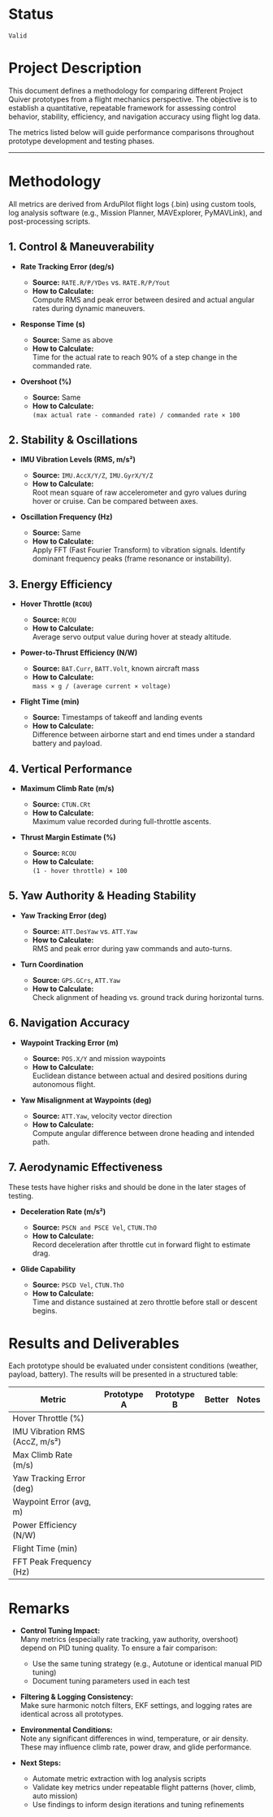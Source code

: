 # Status  

`Valid`


# Project Description

This document defines a methodology for comparing different Project Quiver prototypes from a flight mechanics perspective. The objective is to establish a quantitative, repeatable framework for assessing control behavior, stability, efficiency, and navigation accuracy using flight log data.

The metrics listed below will guide performance comparisons throughout prototype development and testing phases.

---

# Methodology

All metrics are derived from ArduPilot flight logs (.bin) using custom tools, log analysis software (e.g., Mission Planner, MAVExplorer, PyMAVLink), and post-processing scripts.

## 1. **Control & Maneuverability**

- **Rate Tracking Error (deg/s)**  
  - **Source:** `RATE.R/P/YDes` vs. `RATE.R/P/Yout`  
  - **How to Calculate:**  
    Compute RMS and peak error between desired and actual angular rates during dynamic maneuvers.

- **Response Time (s)**  
  - **Source:** Same as above  
  - **How to Calculate:**  
    Time for the actual rate to reach 90% of a step change in the commanded rate.

- **Overshoot (%)**  
  - **Source:** Same  
  - **How to Calculate:**  
    `(max actual rate - commanded rate) / commanded rate × 100`


## 2. **Stability & Oscillations**

- **IMU Vibration Levels (RMS, m/s²)**  
  - **Source:** `IMU.AccX/Y/Z`, `IMU.GyrX/Y/Z`  
  - **How to Calculate:**  
    Root mean square of raw accelerometer and gyro values during hover or cruise. Can be compared between axes.

- **Oscillation Frequency (Hz)**  
  - **Source:** Same  
  - **How to Calculate:**  
    Apply FFT (Fast Fourier Transform) to vibration signals. Identify dominant frequency peaks (frame resonance or instability).


## 3. **Energy Efficiency**

- **Hover Throttle (`RCOU`)**  
  - **Source:** `RCOU`  
  - **How to Calculate:**  
    Average servo output value during hover at steady altitude.

- **Power-to-Thrust Efficiency (N/W)**  
  - **Source:** `BAT.Curr`, `BATT.Volt`, known aircraft mass  
  - **How to Calculate:**  
    `mass × g / (average current × voltage)`

- **Flight Time (min)**  
  - **Source:** Timestamps of takeoff and landing events  
  - **How to Calculate:**  
    Difference between airborne start and end times under a standard battery and payload.

## 4. **Vertical Performance**

- **Maximum Climb Rate (m/s)**  
  - **Source:** `CTUN.CRt`  
  - **How to Calculate:**  
    Maximum value recorded during full-throttle ascents.

- **Thrust Margin Estimate (%)**  
  - **Source:** `RCOU`  
  - **How to Calculate:**  
    `(1 - hover throttle) × 100`

## 5. **Yaw Authority & Heading Stability**

- **Yaw Tracking Error (deg)**  
  - **Source:** `ATT.DesYaw` vs. `ATT.Yaw`  
  - **How to Calculate:**  
    RMS and peak error during yaw commands and auto-turns.

- **Turn Coordination**  
  - **Source:** `GPS.GCrs`, `ATT.Yaw`  
  - **How to Calculate:**  
    Check alignment of heading vs. ground track during horizontal turns.

## 6. **Navigation Accuracy**

- **Waypoint Tracking Error (m)**  
  - **Source:** `POS.X/Y` and mission waypoints  
  - **How to Calculate:**  
    Euclidean distance between actual and desired positions during autonomous flight.

- **Yaw Misalignment at Waypoints (deg)**  
  - **Source:** `ATT.Yaw`, velocity vector direction  
  - **How to Calculate:**  
    Compute angular difference between drone heading and intended path.

## 7. **Aerodynamic Effectiveness**

These tests have higher risks and should be done in the later stages of testing. 

- **Deceleration Rate (m/s²)**  
  - **Source:** `PSCN and PSCE Vel`, `CTUN.ThO`  
  - **How to Calculate:**  
    Record deceleration after throttle cut in forward flight to estimate drag.

- **Glide Capability**  
  - **Source:** `PSCD Vel`, `CTUN.ThO`  
  - **How to Calculate:**  
    Time and distance sustained at zero throttle before stall or descent begins.


# Results and Deliverables

Each prototype should be evaluated under consistent conditions (weather, payload, battery). The results will be presented in a structured table:

| **Metric**                        | **Prototype A** | **Prototype B** | **Better** | **Notes**                             |
|----------------------------------|-----------------|-----------------|------------|----------------------------------------|
| Hover Throttle (%)               |                 |                 |            |                                        |
| IMU Vibration RMS (AccZ, m/s²)   |                 |                 |            |                                        |
| Max Climb Rate (m/s)             |                 |                 |            |                                        |
| Yaw Tracking Error (deg)         |                 |                 |            |                                        |
| Waypoint Error (avg, m)          |                 |                 |            |                                        |
| Power Efficiency (N/W)           |                 |                 |            |                                        |
| Flight Time (min)                |                 |                 |            |                                        |
| FFT Peak Frequency (Hz)          |                 |                 |            |                                        |


# Remarks

- **Control Tuning Impact:**  
  Many metrics (especially rate tracking, yaw authority, overshoot) depend on PID tuning quality. To ensure a fair comparison:
  - Use the same tuning strategy (e.g., Autotune or identical manual PID tuning)
  - Document tuning parameters used in each test

- **Filtering & Logging Consistency:**  
  Make sure harmonic notch filters, EKF settings, and logging rates are identical across all prototypes.

- **Environmental Conditions:**  
  Note any significant differences in wind, temperature, or air density. These may influence climb rate, power draw, and glide performance.

- **Next Steps:**  
  - Automate metric extraction with log analysis scripts  
  - Validate key metrics under repeatable flight patterns (hover, climb, auto mission)  
  - Use findings to inform design iterations and tuning refinements
